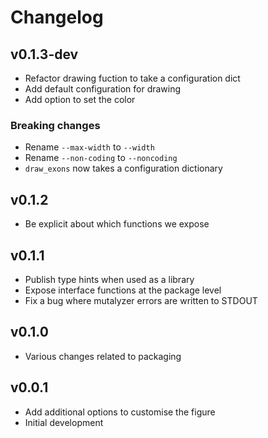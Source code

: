 # Changelog

<!---
Newest changes should be on top.

This document is user facing. Please word the changes in such a way
that users understand how the changes affect the new version.
--->

## v0.1.3-dev
+ Refactor drawing fuction to take a configuration dict
+ Add default configuration for drawing
+ Add option to set the color

### Breaking changes
+ Rename `--max-width` to `--width`
+ Rename `--non-coding` to `--noncoding`
+ `draw_exons` now takes a configuration dictionary

## v0.1.2
+ Be explicit about which functions we expose

## v0.1.1
+ Publish type hints when used as a library
+ Expose interface functions at the package level
+ Fix a bug where mutalyzer errors are written to STDOUT

## v0.1.0
+ Various changes related to packaging

## v0.0.1
+ Add additional options to customise the figure
+ Initial development
